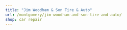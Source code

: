```yaml
---
title: "Jim Woodham & Son Tire & Auto"
url: /montgomery/jim-woodham-and-son-tire-and-auto/
shop: car repair
---
```

